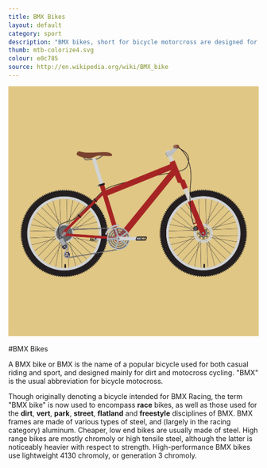 ```yaml
---
title: BMX Bikes
layout: default
category: sport
description: "BMX bikes, short for bicycle motorcross are designed for motorcross cycling, and sometimes for style."
thumb: mtb-colorize4.svg
colour: e0c785
source: http://en.wikipedia.org/wiki/BMX_bike
---
```


![BMX bike photo](../img/bikes/mtb-colorize4.svg)

#BMX Bikes

A BMX bike or BMX is the name of a popular bicycle used for both casual riding and sport, and designed mainly for dirt and motocross cycling. "BMX" is the usual abbreviation for bicycle motocross.

Though originally denoting a bicycle intended for BMX Racing, the term "BMX bike" is now used to encompass **race** bikes, as well as those used for the **dirt**, **vert**, **park**, **street**, **flatland** and **freestyle** disciplines of BMX. BMX frames are made of various types of steel, and (largely in the racing category) aluminum. Cheaper, low end bikes are usually made of steel. High range bikes are mostly chromoly or high tensile steel, although the latter is noticeably heavier with respect to strength. High-performance BMX bikes use lightweight 4130 chromoly, or generation 3 chromoly.